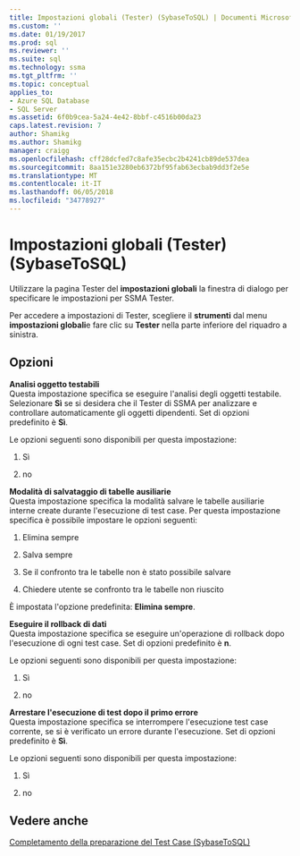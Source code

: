 ```yaml
---
title: Impostazioni globali (Tester) (SybaseToSQL) | Documenti Microsoft
ms.custom: ''
ms.date: 01/19/2017
ms.prod: sql
ms.reviewer: ''
ms.suite: sql
ms.technology: ssma
ms.tgt_pltfrm: ''
ms.topic: conceptual
applies_to:
- Azure SQL Database
- SQL Server
ms.assetid: 6f0b9cea-5a24-4e42-8bbf-c4516b00da23
caps.latest.revision: 7
author: Shamikg
ms.author: Shamikg
manager: craigg
ms.openlocfilehash: cff28dcfed7c8afe35ecbc2b4241cb89de537dea
ms.sourcegitcommit: 8aa151e3280eb6372bf95fab63ecbab9dd3f2e5e
ms.translationtype: MT
ms.contentlocale: it-IT
ms.lasthandoff: 06/05/2018
ms.locfileid: "34778927"
---
```

# <a name="global-settings-tester-sybasetosql"></a>Impostazioni globali (Tester) (SybaseToSQL)
Utilizzare la pagina Tester del **impostazioni globali** la finestra di dialogo per specificare le impostazioni per SSMA Tester.  
  
Per accedere a impostazioni di Tester, scegliere il **strumenti** dal menu **impostazioni globali**e fare clic su **Tester** nella parte inferiore del riquadro a sinistra.  
  
## <a name="options"></a>Opzioni  
**Analisi oggetto testabili**  
Questa impostazione specifica se eseguire l'analisi degli oggetti testabile. Selezionare **Sì** se si desidera che il Tester di SSMA per analizzare e controllare automaticamente gli oggetti dipendenti. Set di opzioni predefinito è **Sì**.  
  
Le opzioni seguenti sono disponibili per questa impostazione:  
  
1.  Sì  
  
2.  no  
  
**Modalità di salvataggio di tabelle ausiliarie**  
Questa impostazione specifica la modalità salvare le tabelle ausiliarie interne create durante l'esecuzione di test case. Per questa impostazione specifica è possibile impostare le opzioni seguenti:  
  
1.  Elimina sempre  
  
2.  Salva sempre  
  
3.  Se il confronto tra le tabelle non è stato possibile salvare  
  
4.  Chiedere utente se confronto tra le tabelle non riuscito  
  
È impostata l'opzione predefinita: **Elimina sempre**.  
  
**Eseguire il rollback di dati**  
Questa impostazione specifica se eseguire un'operazione di rollback dopo l'esecuzione di ogni test case. Set di opzioni predefinito è **n**.  
  
Le opzioni seguenti sono disponibili per questa impostazione:  
  
1.  Sì  
  
2.  no  
  
**Arrestare l'esecuzione di test dopo il primo errore**  
Questa impostazione specifica se interrompere l'esecuzione test case corrente, se si è verificato un errore durante l'esecuzione. Set di opzioni predefinito è **Sì**.  
  
Le opzioni seguenti sono disponibili per questa impostazione:  
  
1.  Sì  
  
2.  no  
  
## <a name="see-also"></a>Vedere anche  
[Completamento della preparazione del Test Case &#40;SybaseToSQL&#41;](../../ssma/sybase/finishing-test-case-preparation-sybasetosql.md)  
  
